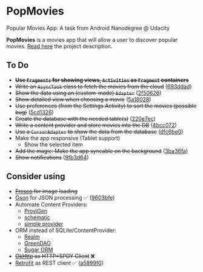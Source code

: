 # PopMovies
Popular Movies App: A task from Android Nanodegree @ Udacity

**PopMovies** is a movies app that will allow a user to discover popular movies. [Read here](https://docs.google.com/document/d/1gtXUu1nzLGWrGfVCD6tEA0YHoYA9UNyT2yByqjJemp8/pub?embedded=true) the project description.

## To Do
  - ~~**Use `Fragments` for showing views, `Activities` as `Fragment` containers**~~
  - ~~Write an `AsyncTask` class to fetch the movies from the cloud~~ ([693ddad](http://git.io/vOl7N))
  - ~~Show the data using an (custom-made) `Adapter`~~ ([2f50626](http://git.io/vOl5e))
  - ~~Show detailed view when choosing a movie~~ ([5a18028](http://git.io/vOl5I))
  - ~~Use preferences (from the Settings Activity) to sort the movies (possible bug)~~ ([5cd1326](http://git.io/vOl5m))
  - ~~Create the database with the needed table(s)~~ ([220e7ec](http://git.io/vOl5Z))
  - ~~Write a content provider and store movies into the DB~~ ([4bcc072](http://git.io/vOl5B))
  - ~~Use a `CursorAdapter` to show the data from the database~~ ([dfc6be0](http://git.io/vOl5g))
  - Make the app responsive (Tablet support)
    - Show the selected item
  - ~~Add the magic: Make the app syncable on the background~~ ([3ba36fa](http://git.io/vOSPj))
  - ~~Show notifications~~ ([9fb3d64](http://git.io/vO9Zf))


## Consider using
  - ~~[Fresco](http://frescolib.org/) for image loading~~
  - [Gson](https://github.com/google/gson) for JSON processing :white_check_mark: ([9603bfe](http://git.io/vOzd7))
  - Automate Content Providers:
    - [ProviGen](https://github.com/TimotheeJeannin/ProviGen)
    - [schematic](https://github.com/SimonVT/schematic)
    - [simple provider](https://github.com/Triple-T/simpleprovider)
  - ORM instead of SQLite/ContentProvider:
    - [Realm](https://realm.io/docs/java)
    - [GreenDAO](http://greendao-orm.com/)
    - [Sugar ORM](http://satyan.github.io/sugar/index.html)
  - ~~[OkHttp](http://square.github.io/okhttp/) as HTTP+SPDY Client~~ :x:
  - [Retrofit](http://square.github.io/retrofit/) as REST client :white_check_mark: ([a5899f0](http://git.io/vOz7E))
